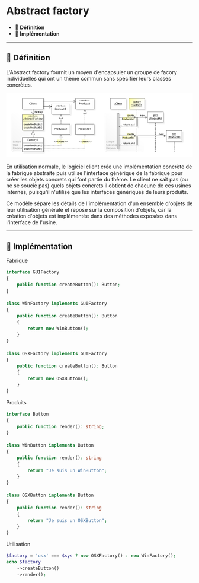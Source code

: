 # Abstract factory

*  🔖 **Définition**
*  🔖 **Implémentation**

___

## 📑 Définition

L'Abstract factory fournit un moyen d'encapsuler un groupe de facory individuelles qui ont un thème commun sans spécifier leurs classes concrètes.

![image](https://raw.githubusercontent.com/seeren-training/Design-Pattern/master/wiki/resources/Abstract-factory.jpg)

En utilisation normale, le logiciel client crée une implémentation concrète de la fabrique abstraite puis utilise l'interface générique de la fabrique pour créer les objets concrets qui font partie du thème. Le client ne sait pas (ou ne se soucie pas) quels objets concrets il obtient de chacune de ces usines internes, puisqu'il n'utilise que les interfaces génériques de leurs produits.

Ce modèle sépare les détails de l'implémentation d'un ensemble d'objets de leur utilisation générale et repose sur la composition d'objets, car la création d'objets est implémentée dans des méthodes exposées dans l'interface de l'usine.

___

## 📑 Implémentation

Fabrique

```php
interface GUIFactory
{
    public function createButton(): Button;
}

class WinFactory implements GUIFactory
{
    public function createButton(): Button
    {
        return new WinButton();
    }
}

class OSXFactory implements GUIFactory
{
    public function createButton(): Button
    {
        return new OSXButton();
    }
}
```

Produits

```php
interface Button
{
    public function render(): string;
}
 
class WinButton implements Button
{
    public function render(): string
    {
        return "Je suis un WinButton";
    }
}
 
class OSXButton implements Button
{
    public function render(): string
    {
        return "Je suis un OSXButton";
    }
}
```

Utilisation

```php
$factory = 'osx' === $sys ? new OSXFactory() : new WinFactory();
echo $factory
    ->createButton()
    ->render();
```